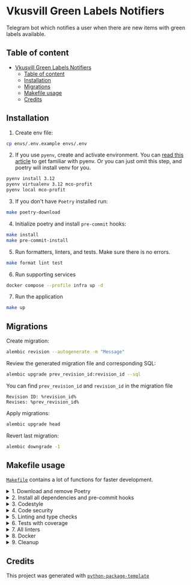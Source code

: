 # Vkusvill Green Labels Notifiers

Telegram bot which notifies a user when there are new items with green labels available.

## Table of content

<!-- TOC -->
* [Vkusvill Green Labels Notifiers](#vkusvill-green-labels-notifiers)
  * [Table of content](#table-of-content)
  * [Installation](#installation)
  * [Migrations](#migrations)
  * [Makefile usage](#makefile-usage)
  * [Credits](#credits)
<!-- TOC -->

## Installation

1. Create env file:

```bash
cp envs/.env.example envs/.env
```

2. If you use `pyenv`, create and activate environment.
   You can [read this article](https://fathomtech.io/blog/python-environments-with-pyenv-and-vitualenv/)
   to get familiar with pyenv. Or you can just omit this step, and poetry will install venv for you.

```bash
pyenv install 3.12
pyenv virtualenv 3.12 mco-profit
pyenv local mco-profit
```

3. If you don't have `Poetry` installed run:

```bash
make poetry-download
```

4. Initialize poetry and install `pre-commit` hooks:

```bash
make install
make pre-commit-install
```

5. Run formatters, linters, and tests. Make sure there is no errors.

```bash
make format lint test
```

6. Run supporting services

```bash
docker compose --profile infra up -d
```

7. Run the application

```bash
make up
```

## Migrations

Create migration:

```bash
alembic revision --autogenerate -m "Message"
```

Review the generated migration file and corresponding SQL:

```bash
alembic upgrade prev_revision_id:revision_id --sql
```

You can find `prev_revision_id` and `revision_id` in the migration file

```
Revision ID: %revision_id%
Revises: %prev_revision_id%
```

Apply migrations:

```bash
alembic upgrade head
```

Revert last migration:

```bash
alembic downgrade -1
```

## Makefile usage

[`Makefile`](https://github.com/a1d4r/vkusvill-green-labels-notifier/blob/master/Makefile) contains a lot of functions
for faster development.

<details>
<summary>1. Download and remove Poetry</summary>
<p>

To download and install Poetry run:

```bash
make poetry-download
```

To uninstall

```bash
make poetry-remove
```

</p>
</details>

<details>
<summary>2. Install all dependencies and pre-commit hooks</summary>
<p>

Install requirements:

```bash
make install
```

Pre-commit hooks could be installed after `git init` via

```bash
make pre-commit-install
```

</p>
</details>

<details>
<summary>3. Codestyle</summary>
<p>

Automatic formatting uses `ruff`.

```bash
make codestyle

# or use synonym
make format
```

Codestyle checks only, without rewriting files:

```bash
make check-codestyle
```

Update all dev libraries to the latest version using one command

```bash
make update-dev-deps
```

</p>
</details>

<details>
<summary>4. Code security</summary>
<p>

This command identifies security issues with `Safety`:

```bash
make check-safety
```

To validate `pyproject.toml` use

```bash
make check-poetry
```

</p>
</details>

<details>
<summary>5. Linting and type checks</summary>
<p>

Run static linting with `ruff` and `mypy`:

```bash
make static-lint
```

</p>
</details>

<details>
<summary>6. Tests with coverage</summary>
<p>

Run tests:

```bash
make test
```

</p>
</details>

<details>
<summary>7. All linters</summary>
<p>

Of course there is a command to ~~rule~~ run all linters in one:

```bash
make lint
```

</p>
</details>

<details>
<summary>8. Docker</summary>
<p>

```bash
make docker-build
```

which is equivalent to:

```bash
make docker-build VERSION=latest
```

Remove docker image with

```bash
make docker-remove
```

More information [about docker](https://github.com/a1d4r/vkusvill-green-labels-notifier/tree/master/docker).

</p>
</details>

<details>
<summary>9. Cleanup</summary>
<p>
Delete pycache files

```bash
make pycache-remove
```

Remove package build

```bash
make build-remove
```

Delete .DS_STORE files

```bash
make dsstore-remove
```

Remove .mypycache

```bash
make mypycache-remove
```

Or to remove all above run:

```bash
make cleanup
```

</p>
</details>

## Credits

This project was generated with [`python-package-template`](https://github.com/a1d4r/python-package-template)
